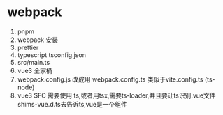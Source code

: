 # webpack

1. pnpm
2. webpack 安装
3. prettier
4. typescript tsconfig.json
5. src/main.ts
6. vue3 全家桶
7. webpack.config.js 改成用 webpack.config.ts 类似于vite.config.ts (ts-node)
8. vue3 SFC 需要使用 ts,或者用tsx,需要ts-loader,并且要让ts识别.vue文件shims-vue.d.ts去告诉ts,vue是一个组件
